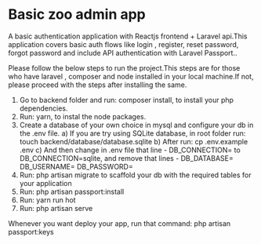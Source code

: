 # Basic zoo admin app
A basic authentication application with Reactjs frontend + Laravel api.This application covers basic auth flows like login , register, reset password, forgot password and include API authentication with Laravel Passport..

Please follow the below steps to run the project.This steps are for those who have laravel , composer and node installed in your local machine.If not, please proceed with the steps after installing the same.

1) Go to backend folder and run: composer install, to install your php dependencies.
2) Run: yarn, to instal the node packages.
3) Create a database of your own choice in mysql and configure your db in the .env file.
        a) If you are try using SQLite database, in root folder run: touch backend/database/database.sqlite
        b) After run: cp .env.example .env
        c) And then change in .env file that line - DB_CONNECTION= to DB_CONNECTION=sqlite, and remove that lines -
                DB_DATABASE= 
                DB_USERNAME= 
                DB_PASSWORD=
4) Run: php artisan migrate to scaffold your db with the required tables for your application
5) Run: php artisan passport:install
6) Run: yarn run hot
7) Run: php artisan serve

Whenever you want deploy your app, run that command: php artisan passport:keys